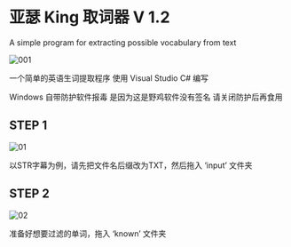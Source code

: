 # 亚瑟 King 取词器 V 1.2
A simple program for extracting possible vocabulary from text

![001](https://user-images.githubusercontent.com/126004179/220474379-0755871a-fe19-4b04-a4f7-3a81efb5990d.png)

一个简单的英语生词提取程序 使用 Visual Studio C# 编写

Windows 自带防护软件报毒 是因为这是野鸡软件没有签名 请关闭防护后再食用


##  STEP 1
![01](https://user-images.githubusercontent.com/126004179/220475957-7245b888-2b12-4b93-b9aa-e6715f7855f9.gif)

以STR字幕为例，请先把文件名后缀改为TXT，然后拖入 ‘input’ 文件夹

##  STEP 2
![02](https://user-images.githubusercontent.com/126004179/220477524-a2717f45-f3f8-4728-9618-a21dbb0959cc.gif)

准备好想要过滤的单词，拖入 ‘known’ 文件夹
